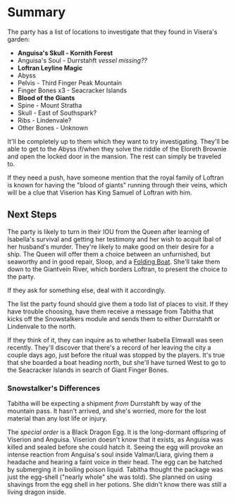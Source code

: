 # Summary
The party has a list of locations to investigate that they found in Visera's garden:
- **Anguisa's Skull - Kornith Forest**
- Anguisa's Soul - Durrstahft *vessel missing??*
- **Loftran Leyline Magic**
- Abyss
- Pelvis - Third Finger Peak Mountain
- Finger Bones x3 - Seacracker Islands
- **Blood of the Giants**
- Spine - Mount Stratha
- Skull - East of Southspark?
- Ribs - Lindenvale?
- Other Bones - Unknown

It'll be completely up to them which they want to try investigating. They'll be able to get to the Abyss if/when they solve the riddle of the Eloreth Brownie and open the locked door in the mansion. The rest can simply be traveled to.

If they need a push, have someone mention that the royal family of Loftran is known for having the "blood of giants" running through their veins, which will be a clue that Viserion has King Samuel of Loftran with him.

## Next Steps
The party is likely to turn in their IOU from the Queen after learning of Isabella's survival and getting her testimony and her wish to acquit Ibal of her husband's murder. They're likely to make good on their desire for a ship. The Queen will offer them a choice between an unfurnished, but seaworthy and in good repair, Sloop, and a [Folding Boat](https://www.dndbeyond.com/magic-items/folding-boat). She'll take them down to the Giantvein River, which borders Loftran, to present the choice to the party.

If they ask for something else, deal with it accordingly.

The list the party found should give them a todo list of places to visit. If they have trouble choosing, have them receive a message from Tabitha that kicks off the Snowstalkers module and sends them to either Durrstahft or Lindenvale to the north.

If they think of it, they can inquire as to whether Isabella Elmwall was seen recently. They'll discover that there's a record of her leaving the city a couple days ago, just before the ritual was stopped by the players. It's true that she boarded a boat heading north, but she'll have turned West to go to the Seacracker Islands in search of Giant Finger Bones.

### Snowstalker's Differences
Tabitha will be expecting a shipment *from* Durrstahft by way of the mountain pass. It hasn't arrived, and she's worried, more for the lost material than any lost life or injury.

The *special order* is a Black Dragon Egg. It is the long-dormant offspring of Viserion and Anguisa. Viserion doesn't know that it exists, as Anguisa was killed and sealed before she could hatch it. Seeing the egg will provoke an intense reaction from Anguisa's soul inside Valmar/Liara, giving them a headache and hearing a faint voice in their head. The egg can be hatched by submerging it in boiling poison liquid. Tabitha thought the package was just the egg-shell ("nearly whole" she was told). She planned on using shavings from the egg shell in her potions. She didn't know there was still a living dragon inside.
